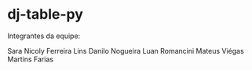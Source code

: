 # dj-table-py

Integrantes da equipe:

Sara Nicoly Ferreira Lins
Danilo Nogueira
Luan Romancini
Mateus Viégas Martins Farias
